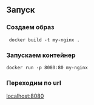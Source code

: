 ## Запуск
### Создаем образ
<code> docker build -t my-nginx . </code>

### Запускаем контейнер
<code>docker run -p 8080:80 my-nginx</code>

### Переходим по url 
<a href="http://localhost:8080"> localhost:8080 </a>